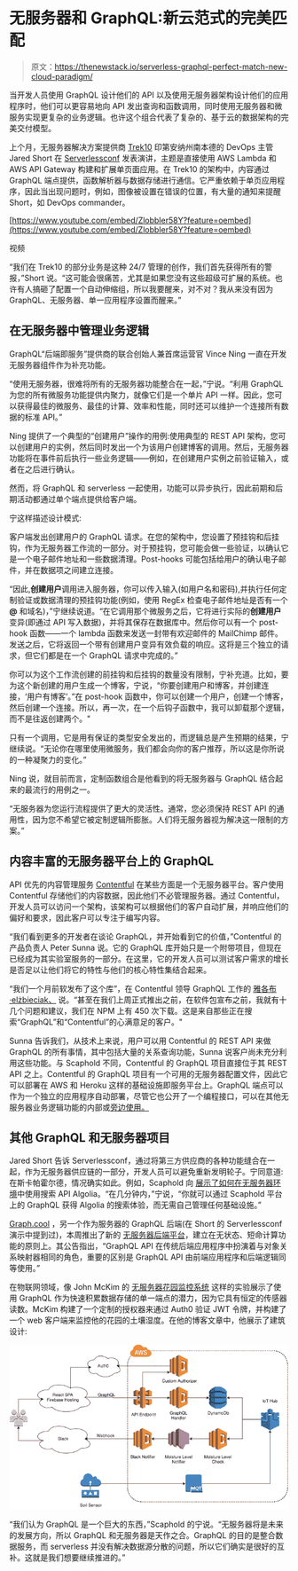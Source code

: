 # 无服务器和 GraphQL:新云范式的完美匹配

> 原文：<https://thenewstack.io/serverless-graphql-perfect-match-new-cloud-paradigm/>

当开发人员使用 GraphQL 设计他们的 API 以及使用无服务器架构设计他们的应用程序时，他们可以更容易地向 API 发出查询和函数调用，同时使用无服务器和微服务实现更复杂的业务逻辑。也许这个组合代表了复杂的、基于云的数据架构的完美交付模型。

上个月，无服务器解决方案提供商 [Trek10](https://www.trek10.com) 印第安纳州南本德的 DevOps 主管 Jared Short 在 [Serverlessconf](http://serverlessconf.io/) 发表演讲，主题是直接使用 AWS Lambda 和 AWS API Gateway 构建和扩展单页面应用。在 Trek10 的架构中，内容通过 GraphQL 端点提供，函数解析器与数据存储进行通信。它严重依赖于单页应用程序，因此当出现问题时，例如，图像被设置在错误的位置，有大量的通知来提醒 Short，如 DevOps commander。

[https://www.youtube.com/embed/ZlobbIer58Y?feature=oembed](https://www.youtube.com/embed/ZlobbIer58Y?feature=oembed)

视频

“我们在 Trek10 的部分业务是这种 24/7 管理的创作，我们首先获得所有的警报，”Short 说。“这可能会很痛苦，尤其是如果您没有这些超级可扩展的系统。也许有人搞砸了配置一个自动伸缩组，所以我要醒来，对不对？我从来没有因为 GraphQL、无服务器、单一应用程序设置而醒来。”

## 在无服务器中管理业务逻辑

GraphQL“后端即服务”提供商的联合创始人兼首席运营官 Vince Ning 一直在开发无服务器组件作为补充功能。

“使用无服务器，很难将所有的无服务器功能整合在一起，”宁说。“利用 GraphQL 为您的所有微服务功能提供内聚力，就像它们是一个单片 API 一样。因此，您可以获得最佳的微服务、最佳的计算、效率和性能，同时还可以维护一个连接所有数据的标准 API。”

Ning 提供了一个典型的“创建用户”操作的用例:使用典型的 REST API 架构，您可以创建用户的实例，然后同时发出一个为该用户创建博客的调用。然后，无服务器功能将在事件前后执行一些业务逻辑——例如，在创建用户实例之前验证输入，或者在之后进行确认。

然而，将 GraphQL 和 serverless 一起使用，功能可以异步执行，因此前期和后期活动都通过单个端点提供给客户端。

宁这样描述设计模式:

客户端发出创建用户的 GraphQL 请求。在您的架构中，您设置了预挂钩和后挂钩，作为无服务器工作流的一部分。对于预挂钩，您可能会做一些验证，以确认它是一个电子邮件地址和一些数据清理。Post-hooks 可能包括给用户的确认电子邮件，并在数据项之间建立连接。

“因此,**创建用户**调用进入服务器，你可以传入输入(如用户名和密码),并执行任何定制验证或数据清理的预挂钩功能(例如，使用 RegEx 检查电子邮件地址是否有一个 **@** 和域名)，”宁继续说道。“在它调用那个微服务之后，它将进行实际的**创建用户**变异(即通过 API 写入数据)，并将其保存在数据库中。然后你可以有一个 post-hook 函数——一个 lambda 函数来发送一封带有欢迎邮件的 MailChimp 邮件。发送之后，它将返回一个带有创建用户变异有效负载的响应。这将是三个独立的请求，但它们都是在一个 GraphQL 请求中完成的。”

你可以为这个工作流创建的前挂钩和后挂钩的数量没有限制，宁补充道。比如，要为这个新创建的用户生成一个博客，宁说，“你要创建用户和博客，并创建连接，‘用户有博客’。”在 post-hook 函数中，你可以创建一个用户，创建一个博客，然后创建一个连接。所以，再一次，在一个后钩子函数中，我可以卸载那个逻辑，而不是往返创建两个。"

只有一个调用，它是用有保证的类型安全发出的，而逻辑总是产生预期的结果，宁继续说。“无论你在哪里使用微服务，我们都会向你的客户推荐，所以这是你所说的一种凝聚力的变化。”

Ning 说，就目前而言，定制函数组合是他看到的将无服务器与 GraphQL 结合起来的最流行的用例之一。

“无服务器为您运行流程提供了更大的灵活性。通常，您必须保持 REST API 的通用性，因为您不希望它被定制逻辑所膨胀。人们将无服务器视为解决这一限制的方案。”

## 内容丰富的无服务器平台上的 GraphQL

API 优先的内容管理服务 [Contentful](http://contentful.com) 在某些方面是一个无服务器平台。客户使用 Contentful 存储他们的内容数据，因此他们不必管理服务器。通过 Contentful，开发人员可以访问一个架构，该架构可以根据他们的客户自动扩展，并响应他们的偏好和要求，因此客户可以专注于编写内容。

“我们看到更多的开发者在谈论 GraphQL，并开始看到它的价值，”Contentful 的产品负责人 Peter Sunna 说。它的 GraphQL 库开始只是一个附带项目，但现在已经成为其实验室服务的一部分。在这里，它的开发人员可以测试客户需求的增长是否足以让他们将它的特性与他们的核心特性集结合起来。

“我们一个月前软发布了这个库”，在 Contentful 领导 GraphQL 工作的 [雅各布·elżbieciak、](https://twitter.com/jelzbieciak) 说。“甚至在我们上周正式推出之前，在软件包宣布之前，我就有十几个问题和建议，我们在 NPM 上有 450 次下载。这是来自那些正在搜索“GraphQL”和“Contentful”的心满意足的客户。"

Sunna 告诉我们，从技术上来说，用户可以用 Contentful 的 REST API 来做 GraphQL 的所有事情，其中包括大量的关系查询功能，Sunna 说客户尚未充分利用这些功能。与 Scaphold 不同，Contentful 的 GraphQL 项目直接位于其 REST API 之上。Contentful 的 GraphQL 项目有一个可用的无服务器配置文件，因此它可以部署在 AWS 和 Heroku 这样的基础设施即服务平台上。GraphQL 端点可以作为一个独立的应用程序自动部署，尽管它也公开了一个编程接口，可以在其他无服务器业务逻辑功能的内部或[旁边使用。](https://github.com/contentful-labs/cf-graphql#programmatic-usage)

## 其他 GraphQL 和无服务器项目

Jared Short 告诉 Serverlessconf，通过将第三方供应商的各种功能缝合在一起，作为无服务器供应链的一部分，开发人员可以避免重新发明轮子。宁同意道:在斯卡帕霍尔德，情况确实如此。例如，Scaphold 向 [展示了如何在无服务器环境](https://scaphold.io/community/blog/algolia-powers-thousands-of-scaphold-apps/)中使用搜索 API Algolia。“在几分钟内，”宁说，“你就可以通过 Scaphold 平台上的 GraphQL 获得 Algolia 的搜索体验，而无需自己管理任何基础设施。”

[Graph.cool](http://graph.cool) ，另一个作为服务器的 GraphQL 后端(在 Short 的 Serverlessconf 演示中提到过)，本周推出了新的 [无服务器后端平台](https://www.graph.cool/docs/blog/introducing-the-serverless-graphql-backend-architecture-ahde7paig2/)，建立在无状态、短命计算功能的原则上。其公告指出，“GraphQL API 在传统后端应用程序中扮演着与对象关系映射器相同的角色，重要的区别是 GraphQL API 由前端应用程序和后端逻辑同等使用。”

在物联网领域，像 John McKim 的 [无服务器花园监控系统](https://serverless.com/blog/building-a-serverless-garden/) 这样的实验展示了使用 GraphQL 作为快速积累数据存储的单一端点的潜力，因为它具有恒定的传感器读数。McKim 构建了一个定制的授权器来通过 Auth0 验证 JWT 令牌，并构建了一个 web 客户端来监控他的花园的土壤湿度。在他的博客文章中，他展示了建筑设计:

![John Mckim's GraphQL IoT Serverless architecture](img/ab74e67f366922bd34d02aea65e2973c.png)

“我们认为 GraphQL 是一个巨大的东西，”Scaphold 的宁说。“无服务器将是未来的发展方向，所以 GraphQL 和无服务器是天作之合。GraphQL 的目的是整合数据服务，而 serverless 并没有解决数据源分散的问题，所以它们确实是很好的互补。这就是我们想要继续推进的。”

<svg xmlns:xlink="http://www.w3.org/1999/xlink" viewBox="0 0 68 31" version="1.1"><title>Group</title> <desc>Created with Sketch.</desc></svg>